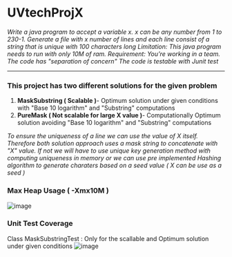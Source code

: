 # UVtechProjX
_Write a java program to accept a variable x. x can be any number from 1 to 230-1. Generate a file with x number of lines and each line consist of a string that is unique with 100 characters long
Limitation: This java program needs to run with only 10M of ram.
Requirement:
You’re working in a team.
The code has "separation of concern"
The code is testable with Junit test_

------------------------------------------------------------------------------------------------------------------------------------------------------------------------------
###  This project has two different solutions for the given problem

1.  **MaskSubstring ( Scalable )**- Optimum solution under given conditions with "Base 10 logarithm" and "Substring" computations
2.  **PureMask ( Not scalable for large X value )**- Computationally Optimum solution avoiding "Base 10 logarithm" and "Substring" computations

_To ensure the uniqueness of a line we can use the value of X itself. Therefore both solution approach uses a mask string to concatenate with "X" value.
If not we will have to use unique key generation method with computing uniqueness in memory or we can use pre implemented  Hashing algorithm to generate charaters based on a seed value ( X can be use as a seed )_
 
### Max Heap Usage ( -Xmx10M  )
![image](https://user-images.githubusercontent.com/7715914/92024803-47875300-ed7c-11ea-86f1-c9fa6c0c6060.png)


### Unit Test Coverage
Class MaskSubstringTest : Only for the scallable and Optimum solution under given conditions
![image](https://user-images.githubusercontent.com/7715914/92023009-c202a380-ed79-11ea-94e9-a7dc81584d83.png)

